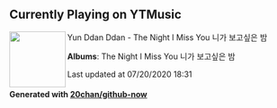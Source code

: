 ## Currently Playing on YTMusic

[<img align="left" width="100" src="https://lh3.googleusercontent.com/lno70Lu1p3AGX5-yFrgJ3dh4YBLCUwf3DK-tsDiq-BNyin6DDMBkJsuY1DsT6DiMZixPwfawKQJnAv3l">](https://music.youtube.com/channel/UCDrj9lIddd4uU4_XsH_ZyBw)

Yun Ddan Ddan - The Night I Miss You 니가 보고싶은 밤

**Albums**: The Night I Miss You 니가 보고싶은 밤

Last updated at 07/20/2020 18:31

#### Generated with [20chan/github-now](https://github.com/20chan/github-now)


<!--
**20chan/20chan** is a ✨ _special_ ✨ repository because its `README.md` (this file) appears on your GitHub profile.

Here are some ideas to get you started:

- 🔭 I’m currently working on ...
- 🌱 I’m currently learning ...
- 👯 I’m looking to collaborate on ...
- 🤔 I’m looking for help with ...
- 💬 Ask me about ...
- 📫 How to reach me: ...
- 😄 Pronouns: ...
- ⚡ Fun fact: ...
-->
